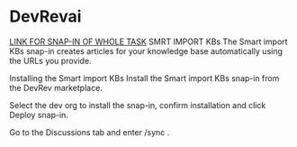 # DevRevai
[LINK FOR SNAP-IN OF WHOLE TASK](https://app.devrev.ai/manjula12345/settings/snap-ins/snap_in-5d4a6830-2f70-49cd-b806-a98658412b69?dod=%5B%7B%22doi%22%3A%22PROD-1%22%2C%22dot%22%3A%22part%22%2C%22swcv%22%3Atrue%2C%22pdvt%22%3A%22timeline%22%7D%5D)
SMRT IMPORT KBs
The Smart import KBs snap-in creates articles for your knowledge base automatically using the URLs you provide.

Installing the Smart import KBs
Install the Smart import KBs snap-in from the DevRev marketplace.

Select the dev org to install the snap-in, confirm installation and click Deploy snap-in.

Go to the Discussions tab and enter /sync <URL>.
